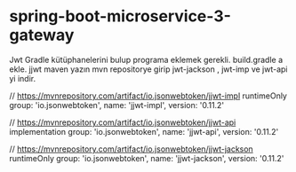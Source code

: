 # spring-boot-microservice-3-gateway

Jwt Gradle kütüphanelerini bulup programa eklemek gerekli.
build.gradle a ekle.
jjwt maven yazın mvn repositorye girip jwt-jackson , jwt-imp ve jwt-api yi indir.

// https://mvnrepository.com/artifact/io.jsonwebtoken/jjwt-impl
runtimeOnly group: 'io.jsonwebtoken', name: 'jjwt-impl', version: '0.11.2'

// https://mvnrepository.com/artifact/io.jsonwebtoken/jjwt-api
implementation group: 'io.jsonwebtoken', name: 'jjwt-api', version: '0.11.2'

// https://mvnrepository.com/artifact/io.jsonwebtoken/jjwt-jackson
runtimeOnly group: 'io.jsonwebtoken', name: 'jjwt-jackson', version: '0.11.2'
